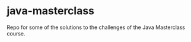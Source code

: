 # java-masterclass

Repo for some of the solutions to the challenges of the Java Masterclass course.
